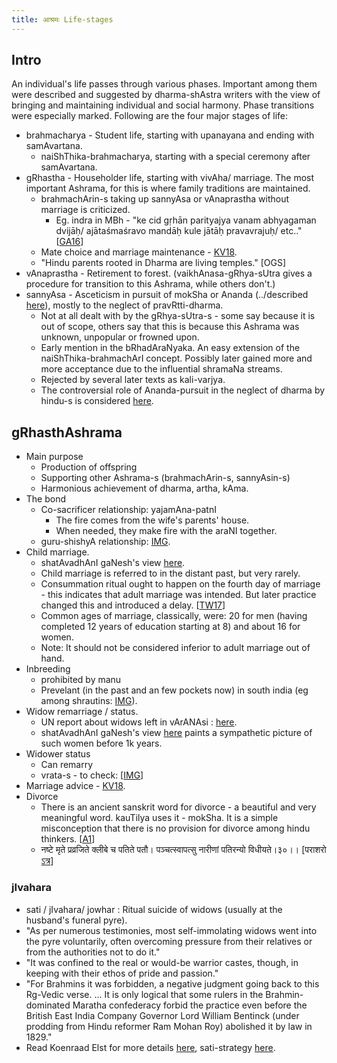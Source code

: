 ```yaml
---
title: आश्रमः Life-stages
---
```

  

## Intro

An individual's life passes through various phases. Important among them were described and suggested by dharma-shAstra writers with the view of bringing and maintaining individual and social harmony. Phase transitions were especially marked. Following are the four major stages of life: 

  

- brahmacharya - Student life, starting with upanayana and ending with samAvartana.
    - naiShThika-brahmacharya, starting with a special ceremony after samAvartana.
- gRhastha - Householder life, starting with vivAha/ marriage. The most important Ashrama, for this is where family traditions are maintained. 
    - brahmachArin-s taking up sannyAsa or vAnaprastha without marriage is criticized.
        - Eg. indra in MBh - "ke cid gṛhān parityajya vanam abhyagaman dvijāḥ/ ajātaśmaśravo mandāḥ kule jātāḥ pravavrajuḥ/ etc.." \[[GA16](https://twitter.com/GhorAngirasa/status/756753649888481281)\]
    - Mate choice and marriage maintenance - [KV18](https://agnimaan.wordpress.com/2018/04/08/marriage-advice-for-hindu-snataka-s/).
    - "Hindu parents rooted in Dharma are living temples." \[OGS\]
- vAnaprastha - Retirement to forest. (vaikhAnasa-gRhya-sUtra gives a procedure for transition to this Ashrama, while others don't.)
- sannyAsa - Asceticism in pursuit of mokSha or Ananda (../described [here](../tattvam/purushaartha/)), mostly to the neglect of pravRtti-dharma.
    - Not at all dealt with by the gRhya-sUtra-s - some say because it is out of scope, others say that this is because this Ashrama was unknown, unpopular or frowned upon.
    - Early mention in the bRhadAraNyaka. An easy extension of the naiShThika-brahmachArI concept. Possibly later gained more and more acceptance due to the influential shramaNa streams.
    - Rejected by several later texts as kali-varjya.
    - The controversial role of Ananda-pursuit in the neglect of dharma by hindu-s is considered [here](../../tattvam/purushaartha/).

## gRhasthAshrama

- Main purpose
    - Production of offspring
    - Supporting other Ashrama-s (brahmachArin-s, sannyAsin-s)
    - Harmonious achievement of dharma, artha, kAma.
- The bond
    - Co-sacrificer relationship: yajamAna-patnI
        - The fire comes from the wife's parents' house.
        - When needed, they make fire with the araNI together.
    - guru-shishyA relationship: [IMG](https://imgur.com/SrLfzQd).
- Child marriage.
    - shatAvadhAnI gaNesh's view [here](https://www.youtube.com/watch?v=kXustFOkOr4&feature=em-uploademail).
    - Child marriage is referred to in the distant past, but very rarely.
    - Consummation ritual ought to happen on the fourth day of marriage - this indicates that adult marriage was intended. But later practice changed this and introduced a delay. \[[TW17](https://twitter.com/agnimaan/status/849856736110362624)\]
    - Common ages of marriage, classically, were: 20 for men (having completed 12 years of education starting at 8) and about 16 for women.
    - Note: It should not be considered inferior to adult marriage out of hand.
- Inbreeding
    - prohibited by manu
    - Prevelant (in the past and an few pockets now) in south india (eg among shrautins: [IMG](https://imgur.com/9mKPIOJ)).
- Widow remarriage / status.
    - UN report about widows left in vArANAsi : [here](https://www.youtube.com/watch?v=_SxPv5aQP0c).
    - shatAvadhAnI gaNesh's view [here](https://www.youtube.com/watch?v=kXustFOkOr4&feature=em-uploademail) paints a sympathetic picture of such women before 1k years.
- Widower status
    - Can remarry
    - vrata-s - to check: \[[IMG](https://imgur.com/MTx97Wm)\]
- Marriage advice - [KV18](https://agnimaan.wordpress.com/2018/04/08/marriage-advice-for-hindu-snataka-s/).
- Divorce
    - There is an ancient sanskrit word for divorce - a beautiful and very meaningful word. kauTilya uses it - mokSha. It is a simple misconception that there is no provision for divorce among hindu thinkers. \[[A1](http://www.yourarticlelibrary.com/marriage/comprehensive-essay-on-divorce-in-india/4370/)\]
    - नष्टे मृते प्रव्रजिते क्लीबे च पतिते पतौ। पञ्चत्स्वापत्सु नारीणां पतिरन्यो विधीयते।३०।। \[पराशरो [ऽत्र](https://archive.org/stream/ParasharaSmriti/SriParasharaSmrithiPdf#page/n35/mode/2up/search/%E0%A5%A9%E0%A5%A6)\]
    

### jIvahara
- sati / jIvahara/ jowhar : Ritual suicide of widows (usually at the husband's funeral pyre).
- "As per numerous testimonies, most self-immolating widows went into the pyre voluntarily, often overcoming pressure from their relatives or from the authorities not to do it."
- "It was confined to the real or would-be warrior castes, though, in keeping with their ethos of pride and passion."
- "For Brahmins it was forbidden, a negative judgment going back to this Rg-Vedic verse. ... It is only logical that some rulers in the Brahmin-dominated Maratha confederacy forbid the practice even before the British East India Company Governor Lord William Bentinck (under prodding from Hindu reformer Ram Mohan Roy) abolished it by law in 1829."  
- Read Koenraad Elst for more details [here](http://www.hinduhumanrights.info/sati-and-hinduism/), sati-strategy [here](https://bharatabharati.wordpress.com/2016/03/24/the-sati-strategy-koenraad-elst/).
